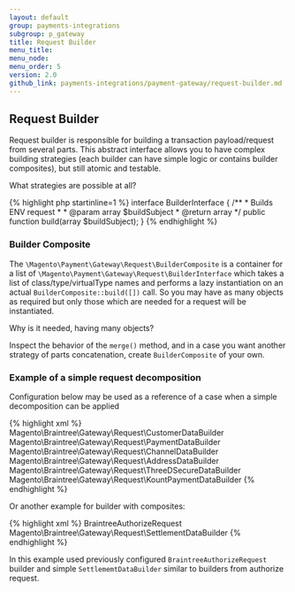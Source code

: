```yaml
---
layout: default
group: payments-integrations
subgroup: p_gateway
title: Request Builder
menu_title: 
menu_node: 
menu_order: 5
version: 2.0
github_link: payments-integrations/payment-gateway/request-builder.md
---
```


## Request Builder

Request builder is responsible for building a transaction payload/request from several parts.
This abstract interface allows you to have complex building strategies (each builder can have simple logic or contains builder composites), but still atomic and testable.

<p class="q">What strategies are possible at all?</p>

{% highlight php startinline=1 %}
interface BuilderInterface
{
    /**
     * Builds ENV request
     *
     * @param array $buildSubject
     * @return array
     */
    public function build(array $buildSubject);
}
{% endhighlight %}


### Builder Composite

The `\Magento\Payment\Gateway\Request\BuilderComposite` is a container for a list of `\Magento\Payment\Gateway\Request\BuilderInterface` which takes a list of class/type/virtualType
names and performs a lazy instantiation on an actual `BuilderComposite::build([])` call.
So you may have as many objects as required but only those which are needed for a request will be instantiated. 

<p class="q">Why is it needed, having many objects?</p>

Inspect the behavior of the `merge()` method, and in a case you want another strategy of parts concatenation, create `BuilderComposite` of your own.

### Example of a simple request decomposition

Configuration below may be used as a reference of a case when a simple decomposition can be applied

{% highlight xml %}
<virtualType name="BraintreeAuthorizeRequest" type="Magento\Payment\Gateway\Request\BuilderComposite">
    <arguments>
        <argument name="builders" xsi:type="array">
            <item name="customer" xsi:type="string">Magento\Braintree\Gateway\Request\CustomerDataBuilder</item>
            <item name="payment" xsi:type="string">Magento\Braintree\Gateway\Request\PaymentDataBuilder</item>
            <item name="channel" xsi:type="string">Magento\Braintree\Gateway\Request\ChannelDataBuilder</item>
            <item name="address" xsi:type="string">Magento\Braintree\Gateway\Request\AddressDataBuilder</item>
            <item name="3dsecure" xsi:type="string">Magento\Braintree\Gateway\Request\ThreeDSecureDataBuilder</item>
            <item name="device_data" xsi:type="string">Magento\Braintree\Gateway\Request\KountPaymentDataBuilder</item>
        </argument>
    </arguments>
</virtualType>
{% endhighlight %}

Or another example for builder with composites:

{% highlight xml %}
<virtualType name="BraintreeSaleRequest" type="Magento\Payment\Gateway\Request\BuilderComposite">
    <arguments>
        <argument name="builders" xsi:type="array">
            <item name="authorize" xsi:type="string">BraintreeAuthorizeRequest</item>
            <item name="settlement" xsi:type="string">Magento\Braintree\Gateway\Request\SettlementDataBuilder</item>
        </argument>
    </arguments>
</virtualType>
{% endhighlight %}

In this example used previously configured `BraintreeAuthorizeRequest` builder and simple `SettlememtDataBuilder` similar to builders from
authorize request.